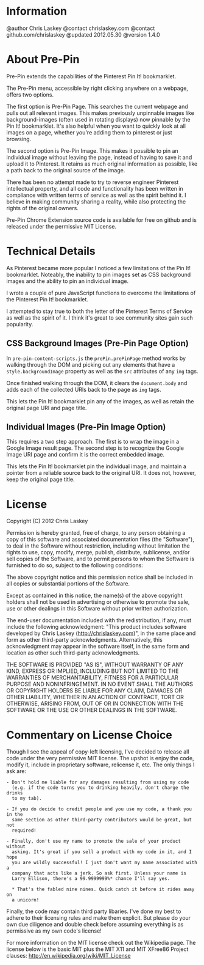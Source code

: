 Information
================================================================================

@author Chris Laskey
@contact chrislaskey.com
@contact github.com/chrislaskey
@updated 2012.05.30
@version 1.4.0

About Pre-Pin
================================================================================

Pre-Pin extends the capabilities of the Pinterest Pin It! bookmarklet.

The Pre-Pin menu, accessible by right clicking anywhere on a webpage, offers two options.

The first option is Pre-Pin Page. This searches the current webpage and pulls out all relevant images. This makes previously unpinnable images like background-images (often used in rotating displays) now pinnable by the Pin It! bookmarklet. It's also helpful when you want to quickly look at all images on a page, whether you're adding them to pinterest or just browsing.

The second option is Pre-Pin Image. This makes it possible to pin an individual image without leaving the page, instead of having to save it and upload it to Pinterest. It retains as much original information as possible, like a path back to the original source of the image.

There has been no attempt made to try to reverse engineer Pinterest intellectual property, and all code and functionality has been written in compliance with written terms of service as well as the spirit behind it. I believe in making community sharing a reality, while also protecting the rights of the original owners.

Pre-Pin Chrome Extension source code is available for free on github and is released under the permissive MIT License.

Technical Details
================================================================================

As Pinterest became more popular I noticed a few limitations of the Pin It!
bookmarklet. Noteably, the inability to pin images set as CSS background images
and the ability to pin an individual image.

I wrote a couple of pure JavaScript functions to overcome the limitations of
the Pinterest Pin It! bookmarklet.

I attempted to stay true to both the letter of the Pinterest Terms of Service
as well as the spirit of it. I think it's great to see community sites gain
such popularity.

CSS Background Images (Pre-Pin Page Option)
-------------------------------------------

In ```pre-pin-content-scripts.js``` the ```prePin.prePinPage``` method works by
walking through the DOM and picking out any elements that have a
```style.backgroundImage``` property as well as the ```src``` attributes of
any ```img``` tags.

Once finished walking through the DOM, it clears the ```document.body``` and
adds each of the collected URIs back to the page as ```img``` tags.

This lets the Pin It! bookmarklet pin any of the images, as well as retain the
original page URI and page title.

Individual Images (Pre-Pin Image Option)
----------------------------------------

This requires a two step approach. The first is to wrap the image in a Google
Image result page. The second step is to recognize the Google Image URI page
and confirm it is the correct embedded image.

This lets the Pin It! bookmarklet pin the individual image, and maintain a
pointer from a reliable source back to the original URI. It does not,
however, keep the original page title.

License
================================================================================

Copyright (C) 2012 Chris Laskey

Permission is hereby granted, free of charge, to any person obtaining a copy of
this software and associated documentation files (the "Software"), to deal in
the Software without restriction, including without limitation the rights to
use, copy, modify, merge, publish, distribute, sublicense, and/or sell copies
of the Software, and to permit persons to whom the Software is furnished to do
so, subject to the following conditions:

The above copyright notice and this permission notice shall be included in all
copies or substantial portions of the Software.

Except as contained in this notice, the name(s) of the above copyright holders
shall not be used in advertising or otherwise to promote the sale, use or other
dealings in this Software without prior written authorization.

The end-user documentation included with the redistribution, if any, must include
the following acknowledgment: "This product includes software developed by
Chris Laskey (http://chrislaskey.com)", in the same place and form as other
third-party acknowledgments. Alternatively, this acknowledgment may appear in
the software itself, in the same form and location as other such third-party
acknowledgments.

THE SOFTWARE IS PROVIDED "AS IS", WITHOUT WARRANTY OF ANY KIND, EXPRESS OR
IMPLIED, INCLUDING BUT NOT LIMITED TO THE WARRANTIES OF MERCHANTABILITY,
FITNESS FOR A PARTICULAR PURPOSE AND NONINFRINGEMENT. IN NO EVENT SHALL THE
AUTHORS OR COPYRIGHT HOLDERS BE LIABLE FOR ANY CLAIM, DAMAGES OR OTHER
LIABILITY, WHETHER IN AN ACTION OF CONTRACT, TORT OR OTHERWISE, ARISING FROM,
OUT OF OR IN CONNECTION WITH THE SOFTWARE OR THE USE OR OTHER DEALINGS IN THE
SOFTWARE.

Commentary on License Choice
================================================================================

Though I see the appeal of copy-left licensing, I've decided to release all code
under the very permissive MIT license. The upshot is enjoy the code, modify it,
include in proprietary software, relicense it, etc. The only things I ask are:

	- Don't hold me liable for any damages resulting from using my code
	  (e.g. if the code turns you to drinking heavily, don't charge the drinks
	  to my tab).

	- If you do decide to credit people and you use my code, a thank you in the
	  same section as other third-party contributors would be great, but not
	  required!

	- Finally, don't use my name to promote the sale of your product without
	  asking. It's great if you sell a product with my code in it, and I hope
	  you are wildly successful! I just don't want my name associated with a
	  company that acts like a jerk. So ask first. Unless your name is
	  Larry Ellison, there's a 99.9999999%* chance I'll say yes.

	  * That's the fabled nine nines. Quick catch it before it rides away on
	  a unicorn!

Finally, the code may contain third party libaries. I've done my best to adhere
to their licensing rules and make them explicit. But please do your own due
diligence and double check before assuming everything is as permissive as
my own code's license!

For more information on the MIT license check out the Wikipedia page. The
license below is the basic MIT plus the MIT X11 and MIT XFree86 Project clauses:
http://en.wikipedia.org/wiki/MIT_License
